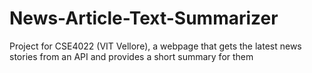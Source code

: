 # News-Article-Text-Summarizer
Project for CSE4022 (VIT Vellore), a webpage that gets the latest news stories from an API and provides a short summary for them

